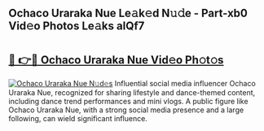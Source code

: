 ## Ochaco Uraraka Nue Le𝚊k𝚎d N𝚞𝚍e - Part-xb0 Vid𝚎o Photos Le𝚊ks alQf7

# <h2><a href="http://fb9lpd.evod.top/?m=Ochaco+Uraraka+Nue">🔗 👉🔴 Ochaco Uraraka Nue Vid𝚎o Ph𝚘t𝚘s</a></h2>

[![Ochaco Uraraka Nue N𝚞d𝚎s](https://i.imgur.com/8V9OHl7.gif)](http://fb9lpd.evod.top/?m=Ochaco+Uraraka+Nue)
Influential social media influencer Ochaco Uraraka Nue, recognized for sharing lifestyle and dance-themed content, including dance trend performances and mini vlogs. A public figure like Ochaco Uraraka Nue, with a strong social media presence and a large following, can wield significant influence. 
